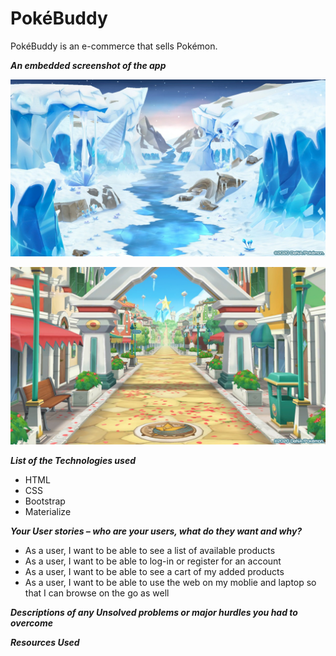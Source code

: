 # PokéBuddy

PokéBuddy is an e-commerce that sells Pokémon. 

***An embedded screenshot of the app***

![start page](/images/glacier.jpg)

![result page](/images/city.jpg)

***List of the Technologies used***
- HTML
- CSS
- Bootstrap
- Materialize

***Your User stories – who are your users, what do they want and why?***

- As a user, I want to be able to see a list of available products
- As a user, I want to be able to log-in or register for an account
- As a user, I want to be able to see a cart of my added products
- As a user, I want to be able to use the web on my moblie and laptop so that I can browse on the go as well


***Descriptions of any Unsolved problems or major hurdles you had to overcome***

***Resources Used***
